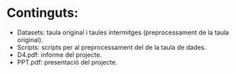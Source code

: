 # Continguts:
* Datasets: taula original i taules intermitges (preprocessament de la taula original).
* Scripts: scripts per al preprocessament del de la taula de dades.
* D4.pdf: informe del projecte.
* PPT.pdf: presentació del projecte.
